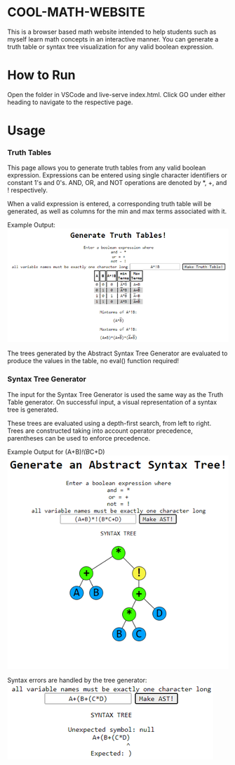 # COOL-MATH-WEBSITE
This is a browser based math website intended to help students such as myself learn math concepts in an interactive manner. You can generate a truth table or syntax tree visualization for any valid boolean expression.

# How to Run
Open the folder in VSCode and live-serve index.html.
Click GO under either heading to navigate to the respective page.


# Usage
### Truth Tables
This page allows you to generate truth tables from any valid boolean expression. Expressions can be entered using single character identifiers or constant 1's and 0's. AND, OR, and NOT operations are denoted by *, +, and ! respectively.

When a valid expression is entered, a corresponding truth table will be generated, as well as columns for the min and max terms associated with it.

Example Output:
![Alt text](image.png)

The trees generated by the Abstract Syntax Tree Generator are evaluated to produce the values in the table, no eval() function required!

### Syntax Tree Generator

The input for the Syntax Tree Generator is used the same way as the Truth Table generator. On successful input, a visual representation of a syntax tree is generated.

These trees are evaluated using a depth-first search, from left to right. Trees are constructed taking into account operator precedence, parentheses can be used to enforce precedence.

Example Output for (A+B)*!(B*C+D)
![Alt text](image-1.png)


Syntax errors are handled by the tree generator:
![Alt text](image-2.png)

